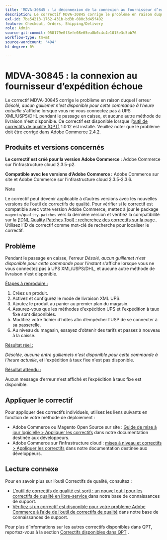 ```yaml
---
title: 'MDVA-30845 : la déconnexion de la connexion au fournisseur d’expédition échoue'
description: Le correctif MDVA-30845 corrige le problème en raison duquel l’erreur *Désolé, aucun guillemet n’est disponible pour cette commande pour l’instant* s’affiche lorsque vous ne vous connectez pas à UPS XML/USPS/DHL pendant le passage en caisse, et aucune autre méthode de livraison n’est disponible. Ce correctif est disponible lorsque l’[outil de correctifs de qualité (QPT)](/help/announcements/adobe-commerce-announcements/magento-quality-patches-released-new-tool-to-self-serve-quality-patches.md) 1.0.12 est installé. Veuillez noter que le problème doit être corrigé dans Adobe Commerce 2.4.2.
exl-id: 7be54213-1762-431b-bd3b-080c3d45f492
feature: Checkout, Orders, Shipping/Delivery
role: Admin
source-git-commit: 958179e0f3efe08e65ea8b0c4c4e1015e3c5bb76
workflow-type: tm+mt
source-wordcount: '494'
ht-degree: 0%

---
```


# MDVA-30845 : la connexion au fournisseur d’expédition échoue

Le correctif MDVA-30845 corrige le problème en raison duquel l&#39;erreur *Désolé, aucun guillemet n&#39;est disponible pour cette commande à l&#39;heure actuelle* s&#39;affiche lorsque vous ne vous connectez pas à UPS XML/USPS/DHL pendant le passage en caisse, et aucune autre méthode de livraison n&#39;est disponible. Ce correctif est disponible lorsque l’[outil de correctifs de qualité (QPT)](/help/announcements/adobe-commerce-announcements/magento-quality-patches-released-new-tool-to-self-serve-quality-patches.md) 1.0.12 est installé. Veuillez noter que le problème doit être corrigé dans Adobe Commerce 2.4.2.

## Produits et versions concernés

**Le correctif est créé pour la version Adobe Commerce :** Adobe Commerce sur l’infrastructure cloud 2.3.5-p2.

**Compatible avec les versions d’Adobe Commerce :** Adobe Commerce sur site et Adobe Commerce sur l’infrastructure cloud 2.3.5-2.3.6.

>[!NOTE]
>
>Le correctif peut devenir applicable à d’autres versions avec les nouvelles versions de l’outil de correctifs de qualité. Pour vérifier si le correctif est compatible avec votre version Adobe Commerce, mettez à jour le package `magento/quality-patches` vers la dernière version et vérifiez la compatibilité sur la [[!DNL Quality Patches Tool] : recherchez des correctifs sur la page ](https://devdocs.magento.com/quality-patches/tool.html#patch-grid). Utilisez l’ID de correctif comme mot-clé de recherche pour localiser le correctif.

## Problème

Pendant le passage en caisse, l&#39;erreur *Désolé, aucun guillemet n&#39;est disponible pour cette commande pour l&#39;instant* s&#39;affiche lorsque vous ne vous connectez pas à UPS XML/USPS/DHL, et aucune autre méthode de livraison n&#39;est disponible.

<u>Étapes à reproduire :</u>

1. Créez un produit.
1. Activez et configurez le mode de livraison XML UPS.
1. Ajoutez le produit au panier au premier plan du magasin.
1. Assurez-vous que les méthodes d&#39;expédition UPS et l&#39;expédition à taux fixe sont disponibles.
1. Modifiez votre fichier d’hôtes afin d’empêcher l’USP de se connecter à sa passerelle.
1. Au niveau du magasin, essayez d’obtenir des tarifs et passez à nouveau à la caisse.

<u>Résultat réel :</u>

*Désolée, aucune entre guillemets n&#39;est disponible pour cette commande à l&#39;heure actuelle*, et l&#39;expédition à taux fixe n&#39;est pas disponible.

<u>Résultat attendu :</u>

Aucun message d’erreur n’est affiché et l’expédition à taux fixe est disponible.

## Appliquer le correctif

Pour appliquer des correctifs individuels, utilisez les liens suivants en fonction de votre méthode de déploiement :

* Adobe Commerce ou Magento Open Source sur site : [Guide de mise à jour logicielle > Appliquer les correctifs](https://devdocs.magento.com/guides/v2.4/comp-mgr/patching/mqp.html) dans notre documentation destinée aux développeurs.
* Adobe Commerce sur l’infrastructure cloud : [mises à niveau et correctifs > Appliquer les correctifs](https://devdocs.magento.com/cloud/project/project-patch.html) dans notre documentation destinée aux développeurs.


## Lecture connexe

Pour en savoir plus sur l’outil Correctifs de qualité, consultez :

* [ L’outil de correctifs de qualité est sorti : un nouvel outil pour les correctifs de qualité en libre-service ](/help/announcements/adobe-commerce-announcements/magento-quality-patches-released-new-tool-to-self-serve-quality-patches.md) dans notre base de connaissances de support.
* [Vérifiez si un correctif est disponible pour votre problème Adobe Commerce à l’aide de l’outil de correctifs de qualité](/help/support-tools/patches-available-in-qpt-tool/check-patch-for-magento-issue-with-magento-quality-patches.md) dans notre base de connaissances de support.

Pour plus d’informations sur les autres correctifs disponibles dans QPT, reportez-vous à la section [Correctifs disponibles dans QPT](https://support.magento.com/hc/en-us/sections/360010506631-Patches-available-in-MQP-tool-) .
